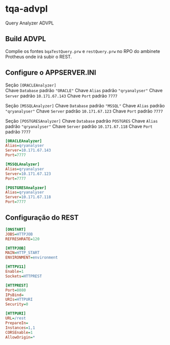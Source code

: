 # tqa-advpl
Query Analyzer ADVPL

## Build ADVPL
Complie os fontes `bqaTestQuery.prw` e `restQuery.prw` no RPO do ambinete Protheus onde irá subir o REST.

## Configure o APPSERVER.INI
Seção `[ORACLEAnalyzer]`  
Chave `Database` padrão `"ORACLE"`
Chave `Alias` padrão `"qryanalyser"`
Chave `Server` padrão `10.171.67.143`
Chave `Port` padrão `7777`

Seção `[MSSQLAnalyzer]` 
Chave `Database` padrão `"MSSQL"`
Chave `Alias` padrão `"qryanalyser"`
Chave `Server` padrão `10.171.67.123`
Chave `Port` padrão `7777`

Seção `[POSTGRESAnalyzer]` 
Chave `Database` padrão `POSTGRES`
Chave `Alias` padrão `"qryanalyser"`
Chave `Server` padrão `10.171.67.118`
Chave `Port` padrão `7777`

```ini
[ORACLEAnalyzer]
Alias=qryanalyser
Server=10.171.67.143
Port=7777

[MSSQLAnalyzer]
Alias=qryanalyser
Server=10.171.67.123
Port=7777

[POSTGRESAnalyzer]
Alias=qryanalyser
Server=10.171.67.118
Port=7777
```

## Configuração do REST

```ini
[ONSTART]
JOBS=HTTPJOB
REFRESHRATE=120

[HTTPJOB]
MAIN=HTTP_START
ENVIRONMENT=environment

[HTTPV11]
Enable=1
Sockets=HTTPREST

[HTTPREST] 
Port=8080
IPsBind=
URIs=HTTPURI
Security=0

[HTTPURI]
URL=/rest
PrepareIn=
Instances=1,1
CORSEnable=1
AllowOrigin=*
```